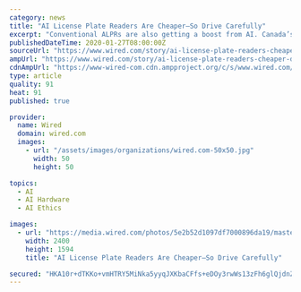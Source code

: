 ```yaml
---
category: news
title: "AI License Plate Readers Are Cheaper—So Drive Carefully"
excerpt: "Conventional ALPRs are also getting a boost from AI. Canada’s Genetec, a leading supplier of surveillance and security technology, recently announced a new ALPR camera for use on police vehicles that includes an Intel chip designed to power image-processing neural networks. Genetec says that will make the device better at reading plates at ..."
publishedDateTime: 2020-01-27T08:00:00Z
sourceUrl: "https://www.wired.com/story/ai-license-plate-readers-cheaper-drive-carefully/"
ampUrl: "https://www.wired.com/story/ai-license-plate-readers-cheaper-drive-carefully/amp"
cdnAmpUrl: "https://www-wired-com.cdn.ampproject.org/c/s/www.wired.com/story/ai-license-plate-readers-cheaper-drive-carefully/amp"
type: article
quality: 91
heat: 91
published: true

provider:
  name: Wired
  domain: wired.com
  images:
    - url: "/assets/images/organizations/wired.com-50x50.jpg"
      width: 50
      height: 50

topics:
  - AI
  - AI Hardware
  - AI Ethics

images:
  - url: "https://media.wired.com/photos/5e2b52d1097df7000896da19/master/pass/Transpo-licenseplates-502111737.jpg"
    width: 2400
    height: 1594
    title: "AI License Plate Readers Are Cheaper—So Drive Carefully"

secured: "HKA10r+dTKKo+vmHTRY5MiNka5yyqJXKbaCFfs+eDOy3rwWs13zFh6glQjdnZLkqlCYTAuecdqeavy6Twt2tILPVmnRq2wZktL7dBOo7ZkF585Sp8S11e5sjXwMt+7THr3L4dpW/rLl7u8DjX4LDntvXtLPU/N5vA5lPR1r3s4GVy3gmxzcaLAXF9VdOH/mziSXGkOBr6JMxlOOySW5GXNV4qQqbKSCJGrz/544x/Lx/FdpngNTk44cPjTKvxjMvb2shJ5x2unFvh7GQo2n96vj0W0VH8gam5Q6/fR3QCmntWyrs5lBBcJuE26vvWnW0FZGjb/wwN/h93/byjj6l/INsYGFltUd5r+yZhmV1/gD3fMOlMetJmQuvUiaJGPZDqzcOtebKbxvYlCnmQTo0JtMlrDD+n3MzfBwC+MbX2mGwHqi7eaFammc7LUEygmLzWOBOurxnF6Fe2BQh/kOzJp5tmrtAgI3Syu5RiRVEQWc=;t88pK/hjDarJFJkrTLAs2w=="
---
```


